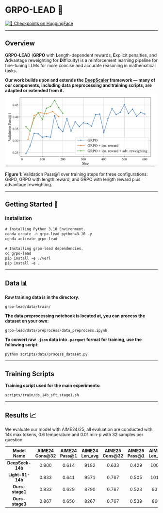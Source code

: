 # GRPO-LEAD 🎯

[![🤗 Checkpoints on HuggingFace](https://img.shields.io/badge/HuggingFace-Model-yellow)](https://huggingface.co/PlanePaper/LEAD-14B)

---

## Overview

**GRPO-LEAD** (**GRPO** with **L**ength-dependent rewards, **E**xplicit penalties, and **A**dvantage reweighting for **D**ifficulty) is a reinforcement learning pipeline for fine-tuning LLMs for more concise and accurate reasoning in mathematical tasks.

**Our work builds upon and extends the [DeepScaler](https://github.com/agentica-project/rllm) framework — many of our components, including data preprocessing and training scripts, are adapted or extended from it.**
![image-20250412005231869](./figrue/validation_trend.png)

**Figure 1**: Validation Pass@1 over training steps for three configurations: GRPO, GRPO with length reward, and GRPO with length reward plus advantage reweighting.

---

## Getting Started 🔧

### Installation

```
# Installing Python 3.10 Environment.
conda create -n grpo-lead python=3.10 -y
conda activate grpo-lead

# Installing grpo-lead dependencies.
cd grpo-lead
pip install -e ./verl
pip install -e .
```

---

## Data 📊

**Raw training data is in the directory:**

```
grpo-lead/data/train/
```

**The data preprocessing notebook is located at, you can process the dataset on your own:**

```
grpo-lead/data/preprocess/data_preprocess.ipynb
```

**To convert raw `.json` data into `.parquet` format for training, use the following script**:

```
python scripts/data/process_dataset.py
```

---

## Training Scripts

**Training script used for the main experiments:**

```
scripts/train/ds_14b_sft_stage1.sh
```

---

## Results 📈

We evaluate our model with AIME24/25,  all evaluation are conducted with 14k max tokens, 0.6 temperature and 0.01 min-p with 32 samples per question. 

| **Model Name**   | **AIME24 Cons@32** | **AIME24 Pass@1** | **AIME24 Len_avg** | **AIME25 Cons@32** | **AIME25 Pass@1** | **AIME25 Len_avg** |
|:----------------:|:------------------:|:------------------:|:------------------:|:------------------:|:------------------:|:------------------:|
| **DeepSeek-14b** | 0.800              | 0.614              | 9182               | 0.633              | 0.429              | 10046              |
| **Light-R1-14b** | 0.833              | 0.641              | 9571               | 0.767              | 0.505              | 10194              |
| **Ours-stage1**  | 0.833              | 0.629              | 8790               | 0.767              | 0.523              | 9371               |
| **Ours-stage3**  | 0.867              | 0.650              | 8267               | 0.767              | 0.539              | 8668               |
